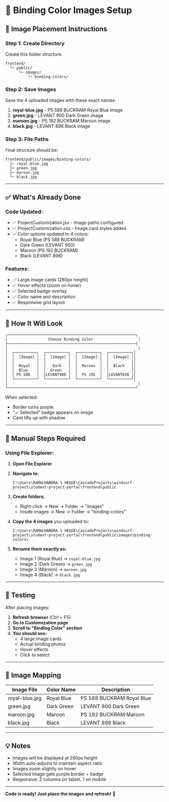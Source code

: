 # 📸 Binding Color Images Setup

## 🎯 Image Placement Instructions

### Step 1: Create Directory
Create this folder structure:
```
frontend/
  └─ public/
      └─ images/
          └─ binding-colors/
```

### Step 2: Save Images
Save the 4 uploaded images with these exact names:

1. **royal-blue.jpg** - PS 588 BUCKRAM Royal Blue image
2. **green.jpg** - LEVANT 900 Dark Green image
3. **maroon.jpg** - PS 192 BUCKRAM Maroon image
4. **black.jpg** - LEVANT 898 Black image

### Step 3: File Paths
Final structure should be:
```
frontend/public/images/binding-colors/
  ├─ royal-blue.jpg
  ├─ green.jpg
  ├─ maroon.jpg
  └─ black.jpg
```

---

## ✅ What's Already Done

### Code Updated:
- ✅ ProjectCustomization.jsx - Image paths configured
- ✅ ProjectCustomization.css - Image card styles added
- ✅ Color options updated to 4 colors:
  - Royal Blue (PS 588 BUCKRAM)
  - Dark Green (LEVANT 900)
  - Maroon (PS 192 BUCKRAM)
  - Black (LEVANT 898)

### Features:
- ✅ Large image cards (280px height)
- ✅ Hover effects (zoom on hover)
- ✅ Selected badge overlay
- ✅ Color name and description
- ✅ Responsive grid layout

---

## 🎨 How It Will Look

```
┌─────────────────────────────────────────────────────────┐
│                  Choose Binding Color                    │
├─────────────────────────────────────────────────────────┤
│                                                          │
│  ┌──────────┐  ┌──────────┐  ┌──────────┐  ┌──────────┐│
│  │  [Image] │  │  [Image] │  │  [Image] │  │  [Image] ││
│  │          │  │          │  │          │  │          ││
│  │  Royal   │  │   Dark   │  │  Maroon  │  │  Black   ││
│  │  Blue    │  │  Green   │  │          │  │          ││
│  │ PS 588   │  │LEVANT900 │  │  PS 192  │  │LEVANT898 ││
│  └──────────┘  └──────────┘  └──────────┘  └──────────┘│
│                                                          │
└─────────────────────────────────────────────────────────┘
```

When selected:
- Border turns purple
- "✓ Selected" badge appears on image
- Card lifts up with shadow

---

## 📝 Manual Steps Required

### Using File Explorer:

1. **Open File Explorer**
2. **Navigate to:**
   ```
   C:\Users\RAMACHANDRA S HEGDE\CascadeProjects\windsurf-project\student-project-portal\frontend\public
   ```

3. **Create folders:**
   - Right-click → New → Folder → "images"
   - Inside images → New → Folder → "binding-colors"

4. **Copy the 4 images** you uploaded to:
   ```
   C:\Users\RAMACHANDRA S HEGDE\CascadeProjects\windsurf-project\student-project-portal\frontend\public\images\binding-colors\
   ```

5. **Rename them exactly as:**
   - Image 1 (Royal Blue) → `royal-blue.jpg`
   - Image 2 (Dark Green) → `green.jpg`
   - Image 3 (Maroon) → `maroon.jpg`
   - Image 4 (Black) → `black.jpg`

---

## 🧪 Testing

After placing images:

1. **Refresh browser** (Ctrl + F5)
2. **Go to Customization page**
3. **Scroll to "Binding Color" section**
4. **You should see:**
   - 4 large image cards
   - Actual binding photos
   - Hover effects
   - Click to select

---

## 🎯 Image Mapping

| Image File | Color Name | Description |
|------------|------------|-------------|
| royal-blue.jpg | Royal Blue | PS 588 BUCKRAM Royal Blue |
| green.jpg | Dark Green | LEVANT 900 Dark Green |
| maroon.jpg | Maroon | PS 192 BUCKRAM Maroon |
| black.jpg | Black | LEVANT 898 Black |

---

## 💡 Notes

- Images will be displayed at 280px height
- Width auto-adjusts to maintain aspect ratio
- Images zoom slightly on hover
- Selected image gets purple border + badge
- Responsive: 2 columns on tablet, 1 on mobile

---

**Code is ready! Just place the images and refresh!** 🎉
